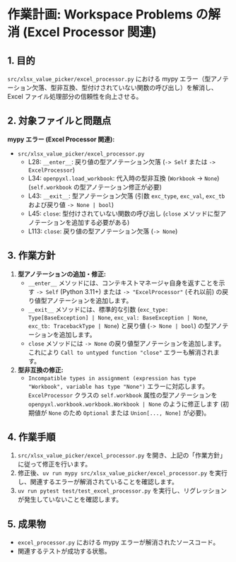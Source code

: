 # 作業計画: Workspace Problems の解消 (Excel Processor 関連)

## 1. 目的

`src/xlsx_value_picker/excel_processor.py` における mypy エラー（型アノテーション欠落、型非互換、型付けされていない関数の呼び出し）を解消し、Excel ファイル処理部分の信頼性を向上させる。

## 2. 対象ファイルと問題点

**mypy エラー (Excel Processor 関連):**

*   `src/xlsx_value_picker/excel_processor.py`
    *   L28: `__enter__`: 戻り値の型アノテーション欠落 (`-> Self` または `-> ExcelProcessor`)
    *   L34: `openpyxl.load_workbook`: 代入時の型非互換 (`Workbook` -> `None`) (`self.workbook` の型アノテーション修正が必要)
    *   L43: `__exit__`: 型アノテーション欠落 (引数 `exc_type`, `exc_val`, `exc_tb` および戻り値 `-> None | bool`)
    *   L45: `close`: 型付けされていない関数の呼び出し (`close` メソッドに型アノテーションを追加する必要がある)
    *   L113: `close`: 戻り値の型アノテーション欠落 (`-> None`)

## 3. 作業方針

1.  **型アノテーションの追加・修正:**
    *   `__enter__` メソッドには、コンテキストマネージャ自身を返すことを示す `-> Self` (Python 3.11+) または `-> "ExcelProcessor"` (それ以前) の戻り値型アノテーションを追加します。
    *   `__exit__` メソッドには、標準的な引数 (`exc_type: Type[BaseException] | None`, `exc_val: BaseException | None`, `exc_tb: TracebackType | None`) と戻り値 (`-> None | bool`) の型アノテーションを追加します。
    *   `close` メソッドには `-> None` の戻り値型アノテーションを追加します。これにより `Call to untyped function "close"` エラーも解消されます。
2.  **型非互換の修正:**
    *   `Incompatible types in assignment (expression has type "Workbook", variable has type "None")` エラーに対応します。`ExcelProcessor` クラスの `self.workbook` 属性の型アノテーションを `openpyxl.workbook.workbook.Workbook | None` のように修正します (初期値が `None` のため `Optional` または `Union[..., None]` が必要)。

## 4. 作業手順

1.  `src/xlsx_value_picker/excel_processor.py` を開き、上記の「作業方針」に従って修正を行います。
2.  修正後、`uv run mypy src/xlsx_value_picker/excel_processor.py` を実行し、関連するエラーが解消されていることを確認します。
3.  `uv run pytest test/test_excel_processor.py` を実行し、リグレッションが発生していないことを確認します。

## 5. 成果物

*   `excel_processor.py` における mypy エラーが解消されたソースコード。
*   関連するテストが成功する状態。